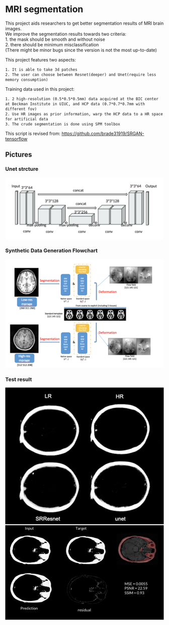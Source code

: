 # MRI segmentation
This project aids researchers to get better segmentation results of MRI brain images.   
We improve the segmentation results towards two criteria:   
	1. the mask should be smooth and without noise  
	2. there should be minimum misclassification  
(There might be minor bugs since the version is not the most up-to-date)

This project features two aspects:

	1. It is able to take 3d patches
	2. The user can choose between Resnet(deeper) and Unet(require less memory consumption)

Training data used in this project:

	1. 2 high-resolution (0.5*0.5*0.5mm) data acquired at the BIC center at Beckman Institute in UIUC, and HCP data (0.7*0.7*0.7mm with different fov)
	2. Use HR images as prior information, warp the HCP data to a HR space for artificial data
	3. The crude segmentation is done using SPM toolbox


This script is revised from:
https://github.com/brade31919/SRGAN-tensorflow

## Pictures
### Unet strcture
![Unet Structure](pic/4.png)
### Synthetic Data Generation Flowchart
![Flowchart](pic/1.png)
### Test result
![ResNet vs Unet](pic/6.png)
![Unet vs ground truth](pic/5.png)
